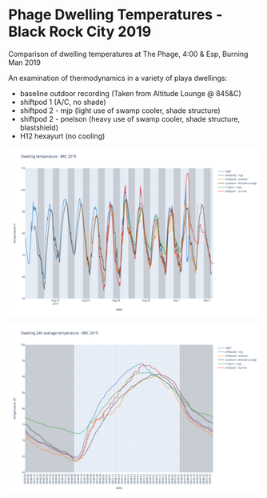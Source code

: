 # Phage Dwelling Temperatures - Black Rock City 2019

Comparison of dwelling temperatures at The Phage, 4:00 &amp; Esp, Burning Man 2019

An examination of thermodynamics in a variety of playa dwellings:
* baseline outdoor recording (Taken from Altitude Lounge @ 845&C)
* shiftpod 1 (A/C, no shade)
* shiftpod 2 - mjp (light use of swamp cooler, shade structure)
* shiftpod 2 - pnelson (heavy use of swamp cooler, shade structure, blastshield)
* H12 hexayurt (no cooling)


![BRC temperatures](docs/figures/phage_temperature_F_2019.png)

![24H average temperature](docs/figures/phage_average_temperature_2019.png)

